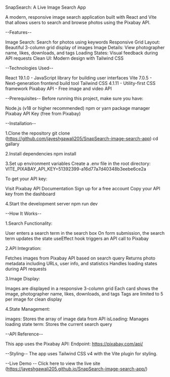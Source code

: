 SnapSearch: A Live Image Search App

A modern, responsive image search application built with React and Vite that allows users to search and browse photos using the Pixabay API.

--Features--

Image Search: Search for photos using keywords
Responsive Grid Layout: Beautiful 3-column grid display of images
Image Details: View photographer name, likes, downloads, and tags
Loading States: Visual feedback during API requests
Clean UI: Modern design with Tailwind CSS

--Technologies Used--

React 19.1.0 - JavaScript library for building user interfaces
Vite 7.0.5 - Next-generation frontend build tool
Tailwind CSS 4.1.11 - Utility-first CSS framework
Pixabay API - Free image and video API

--Prerequisites--
Before running this project, make sure you have:

Node.js (v18 or higher recommended)
npm or yarn package manager
Pixabay API Key (free from Pixabay)

--Installation--

1.Clone the repository
    git clone (https://github.com/jayeshgawali205/SnapSearch-image-search-app)
    cd gallary

2.Install dependencies
    npm install

3.Set up environment variables
Create a .env file in the root directory:
    VITE_PIXABAY_API_KEY=51392399-a16d77a7d40348b3eebe6ce2a

To get your API key:

Visit Pixabay API Documentation
Sign up for a free account
Copy your API key from the dashboard

4.Start the development server
    npm run dev


--How It Works--

1.Search Functionality:

User enters a search term in the search box
On form submission, the search term updates the state
useEffect hook triggers an API call to Pixabay


2.API Integration:

Fetches images from Pixabay API based on search query
Returns photo metadata including URLs, user info, and statistics
Handles loading states during API requests


3.Image Display:

Images are displayed in a responsive 3-column grid
Each card shows the image, photographer name, likes, downloads, and tags
Tags are limited to 5 per image for clean display


4.State Management:

images: Stores the array of image data from API
isLoading: Manages loading state
term: Stores the current search query


--API Reference--

This app uses the Pixabay API:
Endpoint: https://pixabay.com/api/

--Styling--
The app uses Tailwind CSS v4 with the Vite plugin for styling. 

--Live Demo  --
Click here to view the live site
(https://jayeshgawali205.github.io/SnapSearch-image-search-app/)
